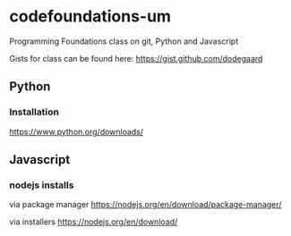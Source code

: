 # codefoundations-um
Programming Foundations class on git, Python and Javascript

Gists for class can be found here:  https://gist.github.com/dodegaard

## Python ##

### Installation ###

https://www.python.org/downloads/

## Javascript ##

### nodejs installs ###

via package manager https://nodejs.org/en/download/package-manager/

via installers https://nodejs.org/en/download/
